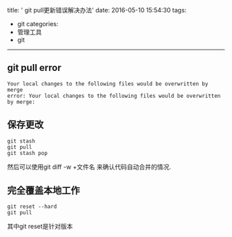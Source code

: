 title: ' git pull更新错误解决办法'
date: 2016-05-10 15:54:30
tags:
  - git
categories:
  - 管理工具
  - git
---

## git pull error

```
Your local changes to the following files would be overwritten by merge
error: Your local changes to the following files would be overwritten by merge:
```

## 保存更改

```
git stash
git pull
git stash pop
```
然后可以使用git diff -w +文件名 来确认代码自动合并的情况.

## 完全覆盖本地工作

```
git reset --hard
git pull
```
其中git reset是针对版本

